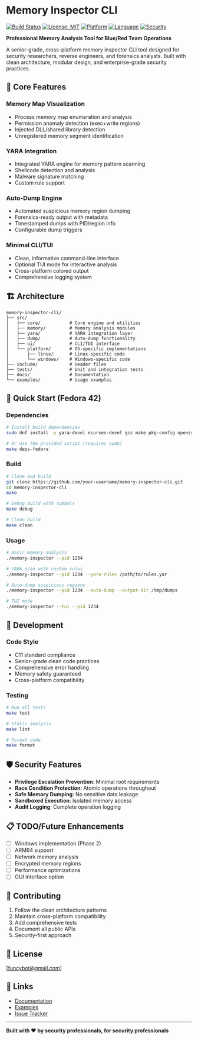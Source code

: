 # Memory Inspector CLI

[![Build Status](https://img.shields.io/badge/build-passing-brightgreen)](https://github.com/your-username/memory-inspector-cli)
[![License: MIT](https://img.shields.io/badge/License-MIT-yellow.svg)](https://opensource.org/licenses/MIT)
[![Platform](https://img.shields.io/badge/platform-Linux-blue)](https://github.com/your-username/memory-inspector-cli)
[![Language](https://img.shields.io/badge/language-C11-orange)](https://github.com/your-username/memory-inspector-cli)
[![Security](https://img.shields.io/badge/security-focused-red)](https://github.com/your-username/memory-inspector-cli)

**Professional Memory Analysis Tool for Blue/Red Team Operations**

A senior-grade, cross-platform memory inspector CLI tool designed for security researchers, reverse engineers, and forensics analysts. Built with clean architecture, modular design, and enterprise-grade security practices.

## 🎯 Core Features

### Memory Map Visualization
- Process memory map enumeration and analysis
- Permission anomaly detection (exec+write regions)
- Injected DLL/shared library detection
- Unregistered memory segment identification

### YARA Integration
- Integrated YARA engine for memory pattern scanning
- Shellcode detection and analysis
- Malware signature matching
- Custom rule support

### Auto-Dump Engine
- Automated suspicious memory region dumping
- Forensics-ready output with metadata
- Timestamped dumps with PID/region info
- Configurable dump triggers

### Minimal CLI/TUI
- Clean, informative command-line interface
- Optional TUI mode for interactive analysis
- Cross-platform colored output
- Comprehensive logging system

## 🏗️ Architecture

```
memory-inspector-cli/
├── src/
│   ├── core/           # Core engine and utilities
│   ├── memory/         # Memory analysis modules
│   ├── yara/           # YARA integration layer
│   ├── dump/           # Auto-dump functionality
│   ├── ui/             # CLI/TUI interface
│   └── platform/       # OS-specific implementations
│       ├── linux/      # Linux-specific code
│       └── windows/    # Windows-specific code
├── include/            # Header files
├── tests/              # Unit and integration tests
├── docs/               # Documentation
└── examples/           # Usage examples
```

## 🚀 Quick Start (Fedora 42)

### Dependencies
```bash
# Install build dependencies
sudo dnf install -y yara-devel ncurses-devel gcc make pkg-config openssl-devel

# Or use the provided script (requires sudo)
make deps-fedora
```

### Build
```bash
# Clone and build
git clone https://github.com/your-username/memory-inspector-cli.git
cd memory-inspector-cli
make

# Debug build with symbols
make debug

# Clean build
make clean
```

### Usage
```bash
# Basic memory analysis
./memory-inspector --pid 1234

# YARA scan with custom rules
./memory-inspector --pid 1234 --yara-rules /path/to/rules.yar

# Auto-dump suspicious regions
./memory-inspector --pid 1234 --auto-dump --output-dir /tmp/dumps

# TUI mode
./memory-inspector --tui --pid 1234
```

## 🔧 Development

### Code Style
- C11 standard compliance
- Senior-grade clean code practices
- Comprehensive error handling
- Memory safety guaranteed
- Cross-platform compatibility

### Testing
```bash
# Run all tests
make test

# Static analysis
make lint

# Format code
make format
```

## 🛡️ Security Features

- **Privilege Escalation Prevention**: Minimal root requirements
- **Race Condition Protection**: Atomic operations throughout
- **Safe Memory Dumping**: No sensitive data leakage
- **Sandboxed Execution**: Isolated memory access
- **Audit Logging**: Complete operation logging

## 📋 TODO/Future Enhancements

- [ ] Windows implementation (Phase 2)
- [ ] ARM64 support
- [ ] Network memory analysis
- [ ] Encrypted memory regions
- [ ] Performance optimizations
- [ ] GUI interface option

## 🤝 Contributing

1. Follow the clean architecture patterns
2. Maintain cross-platform compatibility
3. Add comprehensive tests
4. Document all public APIs
5. Security-first approach

## 📄 License

[funcybot@gmail.com]

## 🔗 Links

- [Documentation](docs/)
- [Examples](examples/)
- [Issue Tracker](issues/)

---

**Built with ❤️ by security professionals, for security professionals**
